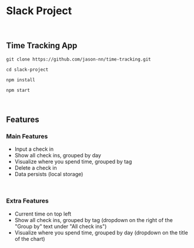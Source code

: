 # Slack Project

<br/>

## Time Tracking App

```
git clone https://github.com/jason-nn/time-tracking.git
```

```
cd slack-project
```

```
npm install
```

```
npm start
```

<br/>

## Features

### Main Features

-   Input a check in
-   Show all check ins, grouped by day
-   Visualize where you spend time, grouped by tag
-   Delete a check in
-   Data persists (local storage)

<br/>

### Extra Features

-   Current time on top left
-   Show all check ins, grouped by tag (dropdown on the right of the "Group by" text under "All check ins")
-   Visualize where you spend time, grouped by day (dropdown on the title of the chart)
